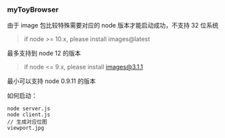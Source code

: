 ### myToyBrowser

由于 image 包比较特殊需要对应的 node 版本才能启动成功，不支持 32 位系统

> if node >= 10.x, please install images@latest

最多支持到 node 12 的版本

> if node <= 9.x, please install images@3.1.1

最小可以支持 node 0.9.11 的版本

如何启动：

```
node server.js
node client.js
// 生成对应位图
viewport.jpg
```
